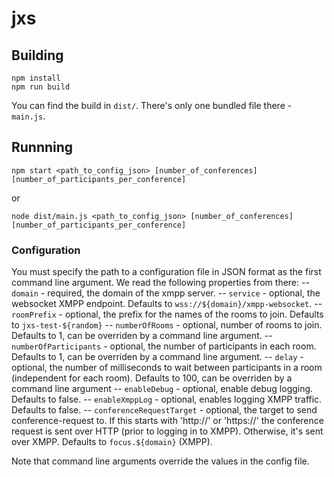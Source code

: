 # jxs

## Building
```
npm install
npm run build
```

You can find the build in `dist/`. There's only one bundled file there - `main.js`.

## Runnning

```
npm start <path_to_config_json> [number_of_conferences] [number_of_participants_per_conference]
```

or

```
node dist/main.js <path_to_config_json> [number_of_conferences] [number_of_participants_per_conference]
```

### Configuration

You must specify the path to a configuration file in JSON format as the first command line argument. We read the following properties from there:
 -- `domain` - required, the domain of the xmpp server.
 -- `service` - optional, the websocket XMPP endpoint. Defaults to `wss://${domain}/xmpp-websocket`.
 -- `roomPrefix` - optional, the prefix for the names of the rooms to join. Defaults to `jxs-test-${random}`
 -- `numberOfRooms` - optional, number of rooms to join. Defaults to 1, can be overriden by a command line argument.
 -- `numberOfParticipants` - optional, the number of participants in each room. Defaults to 1, can be overriden by a command line argument.
 -- `delay` - optional, the number of milliseconds to wait between participants in a room (independent for each room). Defaults to 100, can be overriden by a command line argument
 -- `enableDebug` - optional, enable debug logging. Defaults to false.
 -- `enableXmppLog` - optional, enables logging XMPP traffic. Defaults to false.
 -- `conferenceRequestTarget` - optional, the target to send conference-request to. If this starts with 'http://' or 'https://' the conference request is sent over HTTP (prior to logging in to XMPP). Otherwise, it's sent over XMPP. Defaults to `focus.${domain}` (XMPP).

Note that command line arguments override the values in the config file.

